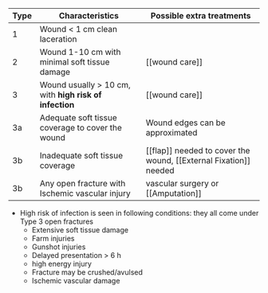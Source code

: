 
| Type | Characteristics                                        | Possible extra treatments                                        |
| ---- | ------------------------------------------------------ | ---------------------------------------------------------------- |
| 1    | Wound < 1 cm clean laceration                          |                                                                  |
| 2    | Wound 1-10 cm with minimal soft tissue damage          | [[wound care]]                                                   |
| 3    | Wound usually > 10 cm, with **high risk of infection** | [[wound care]]                                                   |
| 3a   | Adequate soft tissue coverage to cover the wound       | Wound edges can be approximated                                  |
| 3b   | Inadequate soft tissue coverage                        | [[flap]] needed to cover the wound, [[External Fixation]] needed |
| 3b   | Any open fracture with Ischemic vascular injury        | vascular surgery or [[Amputation]]                               |

- High risk of infection is seen in following conditions: they all come under Type 3 open fractures 
	- Extensive soft tissue damage
	- Farm injuries
	- Gunshot injuries
	- Delayed presentation > 6 h
	- high energy injury
	- Fracture may be crushed/avulsed 
	- Ischemic vascular damage 